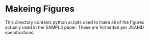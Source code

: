 # Makeing Figures

This directory contains python scripts used to make all of the figures 
actually used in the SAMPL5 paper.
These are formatted per JCAMD specifications. 

